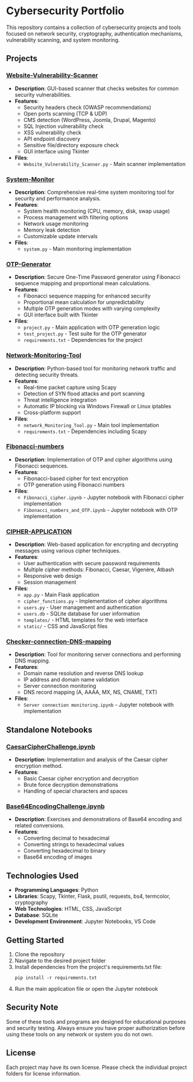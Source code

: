 # Cybersecurity Portfolio

This repository contains a collection of cybersecurity projects and tools focused on network security, cryptography, authentication mechanisms, vulnerability scanning, and system monitoring.

## Projects

### [Website-Vulnerability-Scanner](./Website-Vulnerability-Scanner/)
- **Description**: GUI-based scanner that checks websites for common security vulnerabilities.
- **Features**:
  - Security headers check (OWASP recommendations)
  - Open ports scanning (TCP & UDP)
  - CMS detection (WordPress, Joomla, Drupal, Magento)
  - SQL Injection vulnerability check
  - XSS vulnerability check
  - API endpoint discovery
  - Sensitive file/directory exposure check
  - GUI interface using Tkinter
- **Files**:
  - `Website_Vulnerability_Scanner.py` - Main scanner implementation

### [System-Monitor](./System-Monitor/)
- **Description**: Comprehensive real-time system monitoring tool for security and performance analysis.
- **Features**:
  - System health monitoring (CPU, memory, disk, swap usage)
  - Process management with filtering options
  - Network usage monitoring
  - Memory leak detection
  - Customizable update intervals
- **Files**:
  - `system.py` - Main monitoring implementation

### [OTP-Generator](./OTP-Generator/)
- **Description**: Secure One-Time Password generator using Fibonacci sequence mapping and proportional mean calculations.
- **Features**:
  - Fibonacci sequence mapping for enhanced security
  - Proportional mean calculation for unpredictability
  - Multiple OTP generation modes with varying complexity
  - GUI interface built with Tkinter
- **Files**:
  - `project.py` - Main application with OTP generation logic
  - `test_project.py` - Test suite for the OTP generator
  - `requirements.txt` - Dependencies for the project

### [Network-Monitoring-Tool](./Network-Monitoring-Tool/)
- **Description**: Python-based tool for monitoring network traffic and detecting security threats.
- **Features**:
  - Real-time packet capture using Scapy
  - Detection of SYN flood attacks and port scanning
  - Threat intelligence integration
  - Automatic IP blocking via Windows Firewall or Linux iptables
  - Cross-platform support
- **Files**:
  - `network_Monitoring_Tool.py` - Main tool implementation
  - `requirements.txt` - Dependencies including Scapy

### [Fibonacci-numbers](./Fibonacci-numbers/)
- **Description**: Implementation of OTP and cipher algorithms using Fibonacci sequences.
- **Features**:
  - Fibonacci-based cipher for text encryption
  - OTP generation using Fibonacci numbers
- **Files**:
  - `Fibonacci_cipher.ipynb` - Jupyter notebook with Fibonacci cipher implementation
  - `Fibonacci_numbers_and_OTP.ipynb` - Jupyter notebook with OTP implementation

### [CIPHER-APPLICATION](./CIPHER-APPLICATION/)
- **Description**: Web-based application for encrypting and decrypting messages using various cipher techniques.
- **Features**:
  - User authentication with secure password requirements
  - Multiple cipher methods: Fibonacci, Caesar, Vigenère, Atbash
  - Responsive web design
  - Session management
- **Files**:
  - `app.py` - Main Flask application
  - `cipher_functions.py` - Implementation of cipher algorithms
  - `users.py` - User management and authentication
  - `users.db` - SQLite database for user information
  - `templates/` - HTML templates for the web interface
  - `static/` - CSS and JavaScript files

### [Checker-connection-DNS-mapping](./Checker-connection-DNS-mapping/)
- **Description**: Tool for monitoring server connections and performing DNS mapping.
- **Features**:
  - Domain name resolution and reverse DNS lookup
  - IP address and domain name validation
  - Server connection monitoring
  - DNS record mapping (A, AAAA, MX, NS, CNAME, TXT)
- **Files**:
  - `Server connection monitoring.ipynb` - Jupyter notebook with implementation

## Standalone Notebooks

### [CaesarCipherChallenge.ipynb](./CaesarCipherChallenge.ipynb)
- **Description**: Implementation and analysis of the Caesar cipher encryption method.
- **Features**:
  - Basic Caesar cipher encryption and decryption
  - Brute force decryption demonstrations
  - Handling of special characters and spaces

### [Base64EncodingChallenge.ipynb](./Base64EncodingChallenge.ipynb)
- **Description**: Exercises and demonstrations of Base64 encoding and related conversions.
- **Features**:
  - Converting decimal to hexadecimal
  - Converting strings to hexadecimal values
  - Converting hexadecimal to binary
  - Base64 encoding of images

## Technologies Used

- **Programming Languages**: Python
- **Libraries**: Scapy, Tkinter, Flask, psutil, requests, bs4, termcolor, cryptography
- **Web Technologies**: HTML, CSS, JavaScript
- **Database**: SQLite
- **Development Environment**: Jupyter Notebooks, VS Code

## Getting Started

1. Clone the repository
2. Navigate to the desired project folder
3. Install dependencies from the project's requirements.txt file:
   ```
   pip install -r requirements.txt
   ```
4. Run the main application file or open the Jupyter notebook

## Security Note

Some of these tools and programs are designed for educational purposes and security testing. Always ensure you have proper authorization before using these tools on any network or system you do not own.

## License

Each project may have its own license. Please check the individual project folders for license information. 